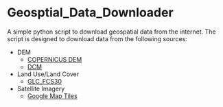 # Geosptial_Data_Downloader
A simple python script to download geospatial data from the internet. The script is designed to download data from the following sources:
- DEM
  - [COPERNICUS DEM](https://panda.copernicus.eu/panda)
  - [DCM](https://download.geoservice.dlr.de/TDM30_DCM/)
- Land Use/Land Cover
  - [GLC_FCS30](https://data.casearth.cn/en/sdo/detail/64d0950d08415d6cdb033018)
- Satellite Imagery
  - [Google Map Tiles](https://www.google.com/maps)